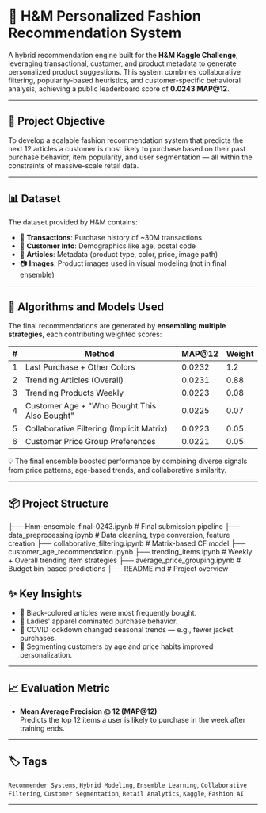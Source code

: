 # 👗 H&M Personalized Fashion Recommendation System

A hybrid recommendation engine built for the **H&M Kaggle Challenge**, leveraging transactional, customer, and product metadata to generate personalized product suggestions. This system combines collaborative filtering, popularity-based heuristics, and customer-specific behavioral analysis, achieving a public leaderboard score of **0.0243 MAP@12**.

---

## 🚀 Project Objective

To develop a scalable fashion recommendation system that predicts the next 12 articles a customer is most likely to purchase based on their past purchase behavior, item popularity, and user segmentation — all within the constraints of massive-scale retail data.

---

## 📊 Dataset

The dataset provided by H&M contains:
- 🧾 **Transactions**: Purchase history of ~30M transactions
- 🧍 **Customer Info**: Demographics like age, postal code
- 👕 **Articles**: Metadata (product type, color, price, image path)
- 📷 **Images**: Product images used in visual modeling (not in final ensemble)

---

## 🧠 Algorithms and Models Used

The final recommendations are generated by **ensembling multiple strategies**, each contributing weighted scores:

| # | Method                                                                 | MAP@12  | Weight |
|---|------------------------------------------------------------------------|---------|--------|
| 1 | Last Purchase + Other Colors                                           | 0.0232  | 1.2    |
| 2 | Trending Articles (Overall)                                           | 0.0231  | 0.88   |
| 3 | Trending Products Weekly                                              | 0.0223  | 0.08   |
| 4 | Customer Age + "Who Bought This Also Bought"                         | 0.0225  | 0.07   |
| 5 | Collaborative Filtering (Implicit Matrix)                             | 0.0223  | 0.05   |
| 6 | Customer Price Group Preferences                                      | 0.0221  | 0.05   |

💡 The final ensemble boosted performance by combining diverse signals from price patterns, age-based trends, and collaborative similarity.

---

## 📦 Project Structure

├── Hnm-ensemble-final-0243.ipynb # Final submission pipeline 
├── data_preprocessing.ipynb # Data cleaning, type conversion, feature creation 
├── collaborative_filtering.ipynb # Matrix-based CF model 
├── customer_age_recommendation.ipynb 
├── trending_items.ipynb # Weekly + Overall trending item strategies 
├── average_price_grouping.ipynb # Budget bin-based predictions 
├── README.md # Project overview




## ✨ Key Insights

- 🖤 Black-colored articles were most frequently bought.
- 👚 Ladies' apparel dominated purchase behavior.
- 📅 COVID lockdown changed seasonal trends — e.g., fewer jacket purchases.
- 👤 Segmenting customers by age and price habits improved personalization.

---

## 📈 Evaluation Metric

- **Mean Average Precision @ 12 (MAP@12)**  
  Predicts the top 12 items a user is likely to purchase in the week after training ends.

---


## 🏷️ Tags

`Recommender Systems`, `Hybrid Modeling`, `Ensemble Learning`, `Collaborative Filtering`, `Customer Segmentation`, `Retail Analytics`, `Kaggle`, `Fashion AI`

---

